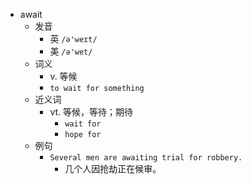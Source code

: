 - await
  - 发音
    - 英 `/ə'weɪt/`
    - 美 `/ə'wet/`
  - 词义
    - v. 等候
    - `to wait for something`
  - 近义词
    - vt. 等候，等待；期待
      - `wait for`
      - `hope for`
  - 例句
    - `Several men are awaiting trial for robbery.`
      - 几个人因抢劫正在候审。

